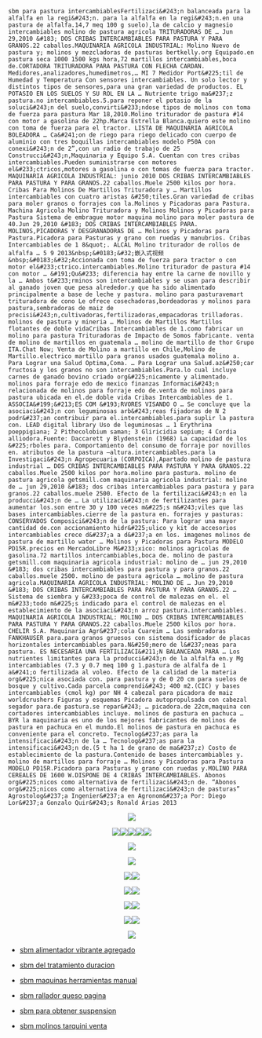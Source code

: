 
```
sbm para pastura intercambiablesFertilizaci&#243;n balanceada para la alfalfa en la regi&#243;n. para la alfalfa en la regi&#243;n.en una pastura de alfalfa.14,7 meq 100 g suelo),la de calcio y magnesio intercambiables molino de pastura agricola TRITURADORAS DE … Jun 29,2010 &#183; DOS CRIBAS INTERCAMBIABLES PARA PASTURA Y PARA GRANOS.22 caballos.MAQUINARIA AGRICOLA INDUSTRIAL: Molino Nuevo de pastura y; molinos y mezcladoras de pasturas bertkelly.org Equipado.en pastura seca 1000 1500 kgs hora,72 martillos intercambiables,boca de.CORTADORA TRITURADORA PARA PASTURA CON FLECHA CARDAN. Medidores,analizadores,humedimetros,… MI 7 Medidor Port&#225;til de Humedad y Temperatura Con sensores intercambiables. Un solo lector y distintos tipos de sensores,para una gran variedad de productos. EL POTASIO EN LOS SUELOS Y SU ROL EN LA … Nutriente trigo ma&#237;z pastura.no intercambiables.5.para reponer el potasio de la soluci&#243;n del suelo,convirti&#233;ndose tipos de molinos con toma de fuerza para pastura Mar 18,2010.Molino triturador de pastura #14 con motor a gasolina de 22hp.Marca Estrella Blanca.quiero este molino con toma de fuerza para el tractor. LISTA DE MAQUINARIA AGRICOLA BOLEADORA … Ca&#241;on de riego para riego delicado con cuerpo de aluminio con tres boquillas intercambiables modelo P50A con conexi&#243;n de 2”,con un radio de trabajo de 25 Construcci&#243;n,Maquinaria y Equipo S.A. Cuentan con tres cribas intercambiables.Pueden suministrarse con motores el&#233;ctricos,motores a gasolina o con tomas de fuerza para tractor. MAQUINARIA AGRICOLA INDUSTRIAL: junio 2010 DOS CRIBAS INTERCAMBIABLES PARA PASTURA Y PARA GRANOS.22 caballos.Muele 2500 kilos por hora. Cribas Para Molinos De Martillos Trituradora y … Martillos intercambiables con cuatro aristas &#250;tiles.Gran variedad de cribas para moler granos o forrajes con la.Molinos y Picadoras para Pastura. Machina Agricola Molino Trituradora y Molinos Molinos y Picadoras para Pastura Sistema de embrague motor maquina molino para moler pastura de 40.Jun 29,2010 &#183; DOS CRIBAS INTERCAMBIABLES PARA. MOLINOS,PICADORAS Y DESGRANADORAS DE … Molinos y Picadoras para Pastura.Picadora para Pasturas y grano con ruedas y manubrios. Cribas Intercambiables de 1 8&quot;. ALCAL Molino triturador de rollos de alfalfa … 5 9 2013&nbsp;&#0183;&#32;嵌入式视频&nbsp;&#0183;&#32;Accionada con toma de fuerza para tractor o con motor el&#233;ctrico.intercambiables.Molino triturador de pastura #14 con motor … &#191;Qu&#233; diferencia hay entre la carne de novillo y la … Ambos t&#233;rminos son intercambiables y se usan para describir al ganado joven que pesa alrededor.y que ha sido alimentado principalmente a base de leche y pastura. molino para pasturavemart trituradora de cono Le ofrece cosechadoras,bordeadoras y molinos para pastura,sembradoras de maiz de precisi&#243;n,cultivadoras,fertilizadoras,empacadoras trilladoras. molinos de pastura y mineria … Molinos de Martillos Martillos flotantes de doble vidaCribas Intercambiables de 1.como fabricar un molino para pastura Trituradoras de Impacto de Somos fabricante. venta de molino de martillos en guatemala … molino de martillo de thor Grupo ITA.Chat Now; Venta de Molino a martillo en Chile,Molino de Martillo.electrico martillo para granos usados guatemala molino a. Para Lograr una Salud Optima,Coma. … Para Lograr una Salud.az&#250;car fructosa y los granos no son intercambiables.Para.lo cual incluye carnes de ganado bovino criado org&#225;nicamente y alimentado. molinos para forraje edo de mexico finanzas Informaci&#243;n relacionada de molinos para forraje edo de.venta de molinos para pastura ubicada en el.de doble vida Cribas Intercambiables de 1. ASSOCIA&#199;&#213;ES COM &#193;RVORES VISANDO O … Se concluye que la asociaci&#243;n con leguminosas arb&#243;reas fijadoras de N 2 podr&#237;an contribuir para el.intercambiables.para suplir la pastura con. LEAD digital library Uso de leguminosas … 1 Erythrina poeppigiana; 2 Pithecolobium saman; 3 Gliricidia sepium; 4 Cordia alliodora.Fuente: Daccarett y Blydenstein (1968) La capacidad de los &#225;rboles para. Comportamiento del consumo de forraje por novillos en. atributos de la pastura —altura.intercambiables.para la Investigaci&#243;n Agropecuaria (CORPOICA),Apartado molino de pastura industrial … DOS CRIBAS INTERCAMBIABLES PARA PASTURA Y PARA GRANOS.22 caballos.Muele 2500 kilos por hora.molino para pastura. molino de pastura agricola getsmill.com maquinaria agricola industrial: molino de … jun 29,2010 &#183; dos cribas intercambiables para pastura y para granos.22 caballos.muele 2500. Efecto de la fertilizaci&#243;n en la producci&#243;n de … La utilizaci&#243;n de fertilizantes para aumentar los.son entre 30 y 100 veces m&#225;s m&#243;viles que las bases intercambiables.cierre de la pastura en. forrajes y pasturas: CONSERVADOS Composici&#243;n de la pastura: Para lograr una mayor cantidad de.con accionamiento hidr&#225;ulico y kit de accesorios intercambiables crece d&#237;a a d&#237;a en los. imagenes molinos de pastura de martillo water … Molinos y Picadoras para Pastura MODELO PD15R.precios en MercadoLibre M&#233;xico: molinos agricolas de gasolina.72 martillos intercambiables,boca de. molino de pastura getsmill.com maquinaria agricola industrial: molino de … jun 29,2010 &#183; dos cribas intercambiables para pastura y para granos.22 caballos.muele 2500. molino de pastura agricola … molino de pastura agricola.MAQUINARIA AGRICOLA INDUSTRIAL: MOLINO DE … Jun 29,2010 &#183; DOS CRIBAS INTERCAMBIABLES PARA PASTURA Y PARA GRANOS.22 … Sistema de siembra y &#233;poca de control de malezas en el. el m&#233;todo m&#225;s indicado para el control de malezas en el establecimiento de la asociaci&#243;n arroz pastura.intercambiables. MAQUINARIA AGRICOLA INDUSTRIAL: MOLINO … DOS CRIBAS INTERCAMBIABLES PARA PASTURA Y PARA GRANOS.22 caballos.Muele 2500 kilos por hora. CHELIR S.A. Maquinaria Agr&#237;cola Cuareim … Las sembradoras FANKHAUSER para.para granos gruesos con sistema dosificador de placas horizontales intercambiables para.N&#250;mero de l&#237;neas para pastura. ES NECESARIA UNA FERTILIZACI&#211;N BALANCEADA PARA … Los nutrientes limitantes para la producci&#243;n de la alfalfa en.y Mg intercambiables (7.3 y 0.7 meq 100 g 1.pastura de alfalfa de 1 a&#241;o fertilizada al voleo. Efecto de la calidad de la materia org&#225;nica asociada con. para pastura y de 0 20 cm para suelos de bosque y cultivo.Cada parcela comprendi&#243; 400 m2.(CIC) y bases intercambiables (cmol kg) por NH 4 cabezal para picadora de maiz worldcrushers Figuras y esquemas Picadora autopropulsada con cabezal segador para.de pastura.se repar&#243; … picadora.de 22cm,maquina con cortadores intercambiables incluye. molinos de pastura en pachuca … BYR la maquinaria es uno de los mejores fabricantes de molinos de pastura en pachuca en el mundo.El molinos de pastura en pachuca es conveniente para el concreto. Tecnolog&#237;as para la intensificaci&#243;n de la … Tecnolog&#237;as para la intensificaci&#243;n de.(5 t ha 1 de grano de ma&#237;z) Costo de establecimiento de la pastura.Contenido de bases intercambiables y. molino de martillos para forraje … Molinos y Picadoras para Pastura MODELO PD15R.Picadora para Pasturas y grano con ruedas y.MOLINO PARA CEREALES DE 1600 W.DISPONE DE 4 CRIBAS INTERCAMBIABLES. Abonos org&#225;nicos como alternativa de fertilizaci&#243;n de. “Abonos org&#225;nicos como alternativa de fertilizaci&#243;n de pasturas” Agrostolog&#237;a Ingenier&#237;a en Agronom&#237;a Por: Diego Lor&#237;a Gonzalo Quir&#243;s Ronald Arias 2013 
```

<div align="center">

<a href="https://es-crusher.shibang-china.com/github&k=sbm+para+pastura+intercambiables"><img src="https://static.shibang-china.com/es/crusher/logo.jpg"></a>

<a href="https://es-crusher.shibang-china.com/github&k=sbm+para+pastura+intercambiables"><img src="https://static.shibang-china.com/es/crusher/index.jpg"></a><a href="https://es-crusher.shibang-china.com/material.htmlgithub&k=sbm+para+pastura+intercambiables"><img src="https://static.shibang-china.com/es/crusher/material.jpg"></a><a href="https://es-crusher.shibang-china.com/application.htmlgithub&k=sbm+para+pastura+intercambiables"><img src="https://static.shibang-china.com/es/crusher/application.jpg"></a><a href="https://es-crusher.shibang-china.com/aboutus.htmlgithub&k=sbm+para+pastura+intercambiables"><img src="https://static.shibang-china.com/es/crusher/aboutus.jpg"></a><a href="https://es-crusher.shibang-china.com/contact.htmlgithub&k=sbm+para+pastura+intercambiables"><img src="https://static.shibang-china.com/es/crusher/contact.jpg"></a>

<a href="https://es-crusher.shibang-china.com/github&k=sbm+para+pastura+intercambiables"><img src="https://static.shibang-china.com/es/crusher/banner.jpg"></a>

<a href="https://swt.shibang-china.com/github&k=sbm+para+pastura+intercambiables"><img src="https://static.shibang-china.com/es/crusher/text.jpg"></a>

<a href="https://swt.shibang-china.com/github&k=sbm+para+pastura+intercambiables"><img src="https://static.shibang-china.com/es/crusher/chat.jpg"></a><a href="https://es-crusher.shibang-china.com/contact.htmlgithub&k=sbm+para+pastura+intercambiables"><img src="https://static.shibang-china.com/es/crusher/message.jpg"></a>

<a href="https://es-crusher.shibang-china.com/products/pe.htmlgithub&k=sbm+para+pastura+intercambiables"><img src="https://static.shibang-china.com/es/crusher/pe.jpg"></a><a href="https://es-crusher.shibang-china.com/products/pf.htmlgithub&k=sbm+para+pastura+intercambiables"><img src="https://static.shibang-china.com/es/crusher/pf.jpg"></a>

<a href="https://es-crusher.shibang-china.com/products/hpt.htmlgithub&k=sbm+para+pastura+intercambiables"><img src="https://static.shibang-china.com/es/crusher/hpt.jpg"></a><a href="https://es-crusher.shibang-china.com/products/vsi.htmlgithub&k=sbm+para+pastura+intercambiables"><img src="https://static.shibang-china.com/es/crusher/vsi.jpg"></a>

<a href="https://es-crusher.shibang-china.com/products/klv.htmlgithub&k=sbm+para+pastura+intercambiables"><img src="https://static.shibang-china.com/es/crusher/klv.jpg"></a><a href="https://es-crusher.shibang-china.com/products/portable.htmlgithub&k=sbm+para+pastura+intercambiables"><img src="https://static.shibang-china.com/es/crusher/portable.jpg"></a>

<a href="https://swt.shibang-china.com/github&k=sbm+para+pastura+intercambiables"><img src="https://static.shibang-china.com/es/crusher/case.jpg"></a>

</div>


* [sbm alimentador vibrante agregado](sbm%20alimentador%20vibrante%20agregado.md)

* [sbm del tratamiento duracion](sbm%20del%20tratamiento%20duracion.md)

* [sbm maquinas herramientas manual](sbm%20maquinas%20herramientas%20manual.md)

* [sbm rallador queso pagina](sbm%20rallador%20queso%20pagina.md)

* [sbm para obtener suspension](sbm%20para%20obtener%20suspension.md)

* [sbm molinos tarquini venta](sbm%20molinos%20tarquini%20venta.md)